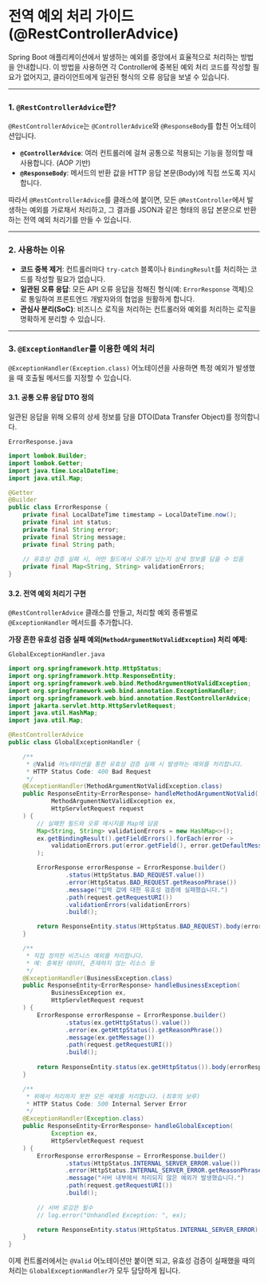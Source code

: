 # 전역 예외 처리 가이드 (@RestControllerAdvice)

Spring Boot 애플리케이션에서 발생하는 예외를 중앙에서 효율적으로 처리하는 방법을 안내합니다. 이 방법을 사용하면 각 Controller에 중복된 예외 처리 코드를 작성할 필요가 없어지고, 클라이언트에게 일관된 형식의 오류 응답을 보낼 수 있습니다.

---

### 1. `@RestControllerAdvice`란?

`@RestControllerAdvice`는 `@ControllerAdvice`와 `@ResponseBody`를 합친 어노테이션입니다.

- **`@ControllerAdvice`**: 여러 컨트롤러에 걸쳐 공통으로 적용되는 기능을 정의할 때 사용합니다. (AOP 기반)
- **`@ResponseBody`**: 메서드의 반환 값을 HTTP 응답 본문(Body)에 직접 쓰도록 지시합니다.

따라서 `@RestControllerAdvice`를 클래스에 붙이면, 모든 `@RestController`에서 발생하는 예외를 가로채서 처리하고, 그 결과를 JSON과 같은 형태의 응답 본문으로 반환하는 전역 예외 처리기를 만들 수 있습니다.

---

### 2. 사용하는 이유

- **코드 중복 제거**: 컨트롤러마다 `try-catch` 블록이나 `BindingResult`를 처리하는 코드를 작성할 필요가 없습니다.
- **일관된 오류 응답**: 모든 API 오류 응답을 정해진 형식(예: `ErrorResponse` 객체)으로 통일하여 프론트엔드 개발자와의 협업을 원활하게 합니다.
- **관심사 분리(SoC)**: 비즈니스 로직을 처리하는 컨트롤러와 예외를 처리하는 로직을 명확하게 분리할 수 있습니다.

---

### 3. `@ExceptionHandler`를 이용한 예외 처리

`@ExceptionHandler(Exception.class)` 어노테이션을 사용하면 특정 예외가 발생했을 때 호출될 메서드를 지정할 수 있습니다.

#### 3.1. 공통 오류 응답 DTO 정의

일관된 응답을 위해 오류의 상세 정보를 담을 DTO(Data Transfer Object)를 정의합니다.

`ErrorResponse.java`
```java
import lombok.Builder;
import lombok.Getter;
import java.time.LocalDateTime;
import java.util.Map;

@Getter
@Builder
public class ErrorResponse {
    private final LocalDateTime timestamp = LocalDateTime.now();
    private final int status;
    private final String error;
    private final String message;
    private final String path;
    
    // 유효성 검증 실패 시, 어떤 필드에서 오류가 났는지 상세 정보를 담을 수 있음
    private final Map<String, String> validationErrors; 
}
```

#### 3.2. 전역 예외 처리기 구현

`@RestControllerAdvice` 클래스를 만들고, 처리할 예외 종류별로 `@ExceptionHandler` 메서드를 추가합니다.

**가장 흔한 유효성 검증 실패 예외(`MethodArgumentNotValidException`) 처리 예제:**

`GlobalExceptionHandler.java`
```java
import org.springframework.http.HttpStatus;
import org.springframework.http.ResponseEntity;
import org.springframework.web.bind.MethodArgumentNotValidException;
import org.springframework.web.bind.annotation.ExceptionHandler;
import org.springframework.web.bind.annotation.RestControllerAdvice;
import jakarta.servlet.http.HttpServletRequest;
import java.util.HashMap;
import java.util.Map;

@RestControllerAdvice
public class GlobalExceptionHandler {

    /**
     * @Valid 어노테이션을 통한 유효성 검증 실패 시 발생하는 예외를 처리합니다.
     * HTTP Status Code: 400 Bad Request
     */
    @ExceptionHandler(MethodArgumentNotValidException.class)
    public ResponseEntity<ErrorResponse> handleMethodArgumentNotValid(
            MethodArgumentNotValidException ex,
            HttpServletRequest request
    ) {
        // 실패한 필드와 오류 메시지를 Map에 담음
        Map<String, String> validationErrors = new HashMap<>();
        ex.getBindingResult().getFieldErrors().forEach(error ->
            validationErrors.put(error.getField(), error.getDefaultMessage())
        );

        ErrorResponse errorResponse = ErrorResponse.builder()
                .status(HttpStatus.BAD_REQUEST.value())
                .error(HttpStatus.BAD_REQUEST.getReasonPhrase())
                .message("입력 값에 대한 유효성 검증에 실패했습니다.")
                .path(request.getRequestURI())
                .validationErrors(validationErrors)
                .build();

        return ResponseEntity.status(HttpStatus.BAD_REQUEST).body(errorResponse);
    }

    /**
     * 직접 정의한 비즈니스 예외를 처리합니다.
     * 예: 중복된 데이터, 존재하지 않는 리소스 등
     */
    @ExceptionHandler(BusinessException.class)
    public ResponseEntity<ErrorResponse> handleBusinessException(
            BusinessException ex,
            HttpServletRequest request
    ) {
        ErrorResponse errorResponse = ErrorResponse.builder()
                .status(ex.getHttpStatus().value())
                .error(ex.getHttpStatus().getReasonPhrase())
                .message(ex.getMessage())
                .path(request.getRequestURI())
                .build();
        
        return ResponseEntity.status(ex.getHttpStatus()).body(errorResponse);
    }

    /**
     * 위에서 처리하지 못한 모든 예외를 처리합니다. (최후의 보루)
     * HTTP Status Code: 500 Internal Server Error
     */
    @ExceptionHandler(Exception.class)
    public ResponseEntity<ErrorResponse> handleGlobalException(
            Exception ex,
            HttpServletRequest request
    ) {
        ErrorResponse errorResponse = ErrorResponse.builder()
                .status(HttpStatus.INTERNAL_SERVER_ERROR.value())
                .error(HttpStatus.INTERNAL_SERVER_ERROR.getReasonPhrase())
                .message("서버 내부에서 처리되지 않은 예외가 발생했습니다.")
                .path(request.getRequestURI())
                .build();
        
        // 서버 로깅은 필수
        // log.error("Unhandled Exception: ", ex);

        return ResponseEntity.status(HttpStatus.INTERNAL_SERVER_ERROR).body(errorResponse);
    }
}
```

이제 컨트롤러에서는 `@Valid` 어노테이션만 붙이면 되고, 유효성 검증이 실패했을 때의 처리는 `GlobalExceptionHandler`가 모두 담당하게 됩니다.
